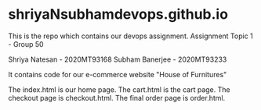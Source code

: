 # shriyaNsubhamdevops.github.io

This is the repo which contains our devops assignment. 
Assignment Topic 1 - Group 50 

Shriya Natesan - 2020MT93168
Subham Banerjee - 2020MT93233

It contains code for our e-commerce website "House of Furnitures"

The index.html is our home page.
The cart.html is the cart page.
The checkout page is checkout.html.
The final order page is order.html.
